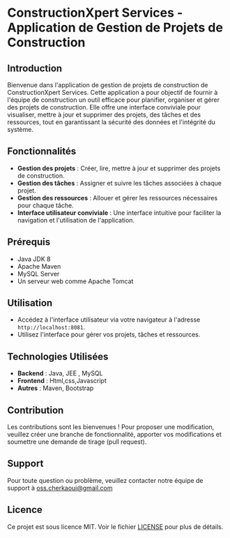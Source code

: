 # ConstructionXpert Services - Application de Gestion de Projets de Construction

## Introduction

Bienvenue dans l'application de gestion de projets de construction de ConstructionXpert Services. Cette application a pour objectif de fournir à l'équipe de construction un outil efficace pour planifier, organiser et gérer des projets de construction. Elle offre une interface conviviale pour visualiser, mettre à jour et supprimer des projets, des tâches et des ressources, tout en garantissant la sécurité des données et l'intégrité du système.

## Fonctionnalités

- **Gestion des projets** : Créer, lire, mettre à jour et supprimer des projets de construction.
- **Gestion des tâches** : Assigner et suivre les tâches associées à chaque projet.
- **Gestion des ressources** : Allouer et gérer les ressources nécessaires pour chaque tâche.
- **Interface utilisateur conviviale** : Une interface intuitive pour faciliter la navigation et l'utilisation de l'application.

## Prérequis

- Java JDK 8
- Apache Maven
- MySQL Server
- Un serveur web comme Apache Tomcat

## Utilisation

- Accédez à l'interface utilisateur via votre navigateur à l'adresse `http://localhost:8081`.
- Utilisez l'interface pour gérer vos projets, tâches et ressources.

## Technologies Utilisées

- **Backend** : Java, JEE , MySQL
- **Frontend** : Html,css,Javascript
- **Autres** : Maven, Bootstrap

## Contribution

Les contributions sont les bienvenues ! Pour proposer une modification, veuillez créer une branche de fonctionnalité, apporter vos modifications et soumettre une demande de tirage (pull request).

## Support

Pour toute question ou problème, veuillez contacter notre équipe de support à oss.cherkaoui@gmail.com

## Licence

Ce projet est sous licence MIT. Voir le fichier [LICENSE](LICENSE) pour plus de détails.